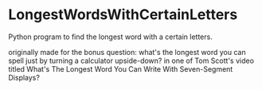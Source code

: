 # LongestWordsWithCertainLetters
Python program to find the longest word with a certain letters.

originally made for the bonus question: what's the longest word you can spell just by turning a calculator upside-down? in one of Tom Scott's video titled What's The Longest Word You Can Write With Seven-Segment Displays?
